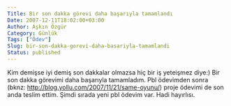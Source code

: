 ```yaml
---
Title: Bir son dakka görevi daha başarıyla tamamlandı
Date: 2007-12-11T18:02:00+03:00
Author: Aşkın Özgür
Category: Günlük
Tags: ["Ödev"]
Slug: bir-son-dakka-gorevi-daha-basariyla-tamamlandi
Status: published
---
```


Kim demişse iyi demiş son dakkalar olmazsa hiç bir iş yeteişmez diye:) Bir son dakka görevimi daha başarıyla tamamladım. Pbl ödevimden sonra (bknz: <http://blog.yollu.com/2007/11/21/same-oyunu/>) proje ödevimi de son anda teslim ettim. Şimdi sırada yeni pbl ödevim var. Hadi hayırlısı.
